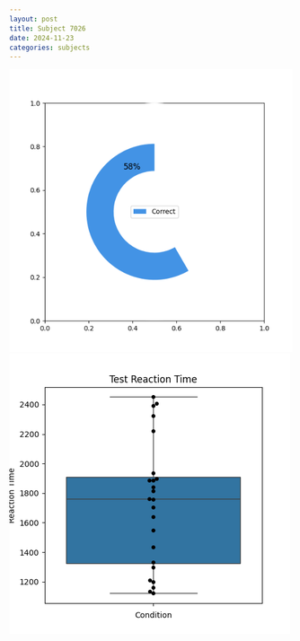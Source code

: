 ```yaml
---
layout: post
title: Subject 7026
date: 2024-11-23
categories: subjects
---
```


![](data/7026/run-11/7026_FN_acc_test.png)
![](data/7026/run-11/7026_FN_rt.png)
